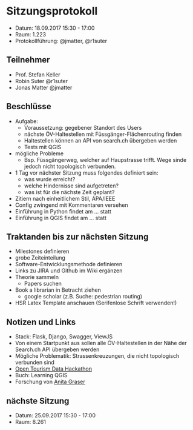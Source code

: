 # Sitzungsprotokoll

* Datum: 18.09.2017 15:30 - 17:00
* Raum: 1.223
* Protokollführung: @jmatter, @r1suter

## Teilnehmer

* Prof. Stefan Keller
* Robin Suter @r1suter
* Jonas Matter @jmatter

## Beschlüsse

* Aufgabe:
  * Voraussetzung: gegebener Standort des Users
  * nächste ÖV-Haltestellen mit Füssgänger-Flächenrouting finden
  * Haltestellen können an API von search.ch übergeben werden
  * Tests mit QGIS
* mögliche Probleme
  * Bsp. Füssgängerweg, welcher auf Haupstrasse trifft. Wege sinde jedoch nicht topologisch verbunden.
* 1 Tag vor nächster Sitzung muss folgendes definiert sein:
  * was wurde erreicht?
  * welche Hindernisse sind aufgetreten?
  * was ist für die nächste Zeit geplant?
* Zitiern nach einheitlichem Stil, APA/IEEE
* Config zwingend mit Kommentaren versehen
* Einführung in Python findet am ... statt
* Einführung in QGIS findet am ... statt

## Traktanden bis zur nächsten Sitzung

* Milestones definieren
* grobe Zeiteinteilung
* Software-Entwicklungsmethode definieren
* Links zu JIRA und Github im Wiki ergänzen
* Theorie sammeln
  * Papers suchen
* Book a librarian in Betracht ziehen
  * google scholar (z.B. Suche: pedestrian routing)
* HSR Latex Template anschauen (Serifenlose Schrift verwenden!)

## Notizen und Links

* Stack: Flask, Django, Swagger, ViewJS
* Von einem Startpunkt aus sollen alle ÖV-Haltestellen in der Nähe der Search.ch API übergeben werden
* Mögliche Problematik: Strassenkreuzungen, die nicht topologisch verbunden sind
* [Open Tourism Data Hackathon](https://opendata.ch/projects/open-tourism-data-hackdays/)
* Buch: Learning QGIS
* Forschung von [Anita Graser](https://anitagraser.com/)

## nächste Sitzung

* Datum: 25.09.2017 15:30 - 17:00
* Raum: 8.261
